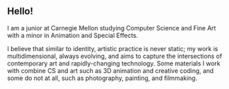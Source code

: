 ## Hello!

I am a junior at Carnegie Mellon studying Computer Science and Fine Art with a minor in Animation and Special Effects.

I believe that similar to identity, artistic practice is never static; my work is multidimensional, always evolving, and aims to capture the intersections of contemporary art and rapidly-changing technology. Some materials I work with combine CS and art such as 3D animation and creative coding, and some do not at all, such as photography, painting, and filmmaking.
